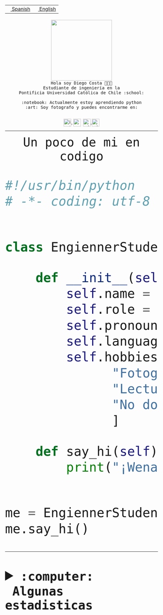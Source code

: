 <table border="0"  align="right">
 <tr><td><a href="README.md"><img src="https://upload.wikimedia.org/wikipedia/commons/thumb/8/89/Bandera_de_Espa%C3%B1a.svg/1200px-Bandera_de_Espa%C3%B1a.svg.png" height="10"> Spanish</a></td>
 <td><a href="README.en.md"><img src="https://upload.wikimedia.org/wikipedia/commons/a/a4/Flag_of_the_United_States.svg" height="10"> English</a></td></tr>
</table><br><br><br>


<p align="center">
  <img src="https://github.com/diegocostares/diegocostares/blob/main/Images/aaa2.gif?raw=true" height="200px" weight="200px">
  <br><samp>
    Hola soy Diego Costa 👨🏻‍💻<br>
    Estudiante de ingeniería en la <br>
    Pontificia Universidad Católica de Chile :school:<br>
  <br>
    :notebook: Actualmente estoy aprendiendo python <br>
    :art: Soy fotografo y puedes encontrarme en: <br>
  <br></samp>
  
</p>

<p align="center">
   <a href="https://instagram.com/diegocosta_no" target="blank">
    <img 
    align="center" src="https://cdn.jsdelivr.net/npm/simple-icons@3.0.1/icons/instagram.svg" alt="instagram" height="25px" width="25px" />
  </a>
  <a style="border: 3px solid; color: white;"href="https://t.me/diegocosta_no" target="blank">
  <img
  align="center" alt="Telegram" width="25px" src="https://icons-for-free.com/iconfiles/png/512/Telegram-1324888767380505522.png" />
</a>
<a href="https://api.whatsapp.com/send?phone=56971897835&text=Hola!" target="blank">
  <img
  align="center" alt="wtsp" width="25px" src="https://img.icons8.com/pastel-glyph/2x/whatsapp--v2.png" />
</a>
<a href="https://www.linkedin.com/in/diego-costa-786249213/" target="blank">
  <img
  align="center" alt="wtsp" width="25px" src="https://img.icons8.com/metro/452/linkedin.png" />
</a>

  </a>
</p>

---


<p align="center"><font size="25"><samp>Un poco de mi en codigo</samp></front></p>


```python
#!/usr/bin/python
# -*- coding: utf-8 -*-


class EngiennerStudent:

    def __init__(self):
        self.name = "Diego Costa"
        self.role = "Estudiante"
        self.pronouns = "he/him"
        self.language_spoken = ["es_CL", "en_US"]
        self.hobbies = [
              "Fotografia",
              "Lectura",
              "No dormir",
              ]

    def say_hi(self):
        print("¡Wena mundo!")


me = EngiennerStudent()
me.say_hi()
```
---
<details>
  <summary><b><samp>:computer: &nbsp;Algunas estadisticas</samp></b></summary>
  <br/></p>

<!--START_SECTION:waka-->
![Code Time](http://img.shields.io/badge/Code%20Time-968%20hrs%2032%20mins-blue)

**Soy nocturno 🦉** 

```text
🌞 Mañana                 15 commits          ░░░░░░░░░░░░░░░░░░░░░░░░░   00.53 % 
🌆 Día                    857 commits         ████████░░░░░░░░░░░░░░░░░   30.53 % 
🌃 Tarde                  1246 commits        ███████████░░░░░░░░░░░░░░   44.39 % 
🌙 Noche                  689 commits         ██████░░░░░░░░░░░░░░░░░░░   24.55 % 
```
📅 **Soy más productivo los Martes** 

```text
Lunes                    427 commits         ████░░░░░░░░░░░░░░░░░░░░░   15.21 % 
Martes                   549 commits         █████░░░░░░░░░░░░░░░░░░░░   19.56 % 
Miércoles                366 commits         ███░░░░░░░░░░░░░░░░░░░░░░   13.04 % 
Jueves                   420 commits         ████░░░░░░░░░░░░░░░░░░░░░   14.96 % 
Viernes                  413 commits         ████░░░░░░░░░░░░░░░░░░░░░   14.71 % 
Sábado                   221 commits         ██░░░░░░░░░░░░░░░░░░░░░░░   07.87 % 
Domingo                  411 commits         ████░░░░░░░░░░░░░░░░░░░░░   14.64 % 
```


📊 **Esta semana me dediqué a** 

```text
🐱‍💻 Proyectos: 
2023-1-S4-Grupo2-Scraper 22 hrs 30 mins      ██████████████████░░░░░░░   70.40 % 
Index-capstone           3 hrs 26 mins       ███░░░░░░░░░░░░░░░░░░░░░░   10.75 % 
server respaldlo         3 hrs 7 mins        ██░░░░░░░░░░░░░░░░░░░░░░░   09.76 % 
2023-1-S4-Grupo2-Backend 1 hr 13 mins        █░░░░░░░░░░░░░░░░░░░░░░░░   03.82 % 
2023-1-S4-Grupo2-IA      50 mins             █░░░░░░░░░░░░░░░░░░░░░░░░   02.61 % 
```


 Last Updated on 25/05/2023 14:18:00 UTC
<!--END_SECTION:waka-->
  
  

<p align="center"> <img src="https://github-readme-stats.vercel.app/api?username=diegocostares&show_icons=true&theme=ayu-mirage" alt="abhisheknaiidu" /></p>
 
</details>
